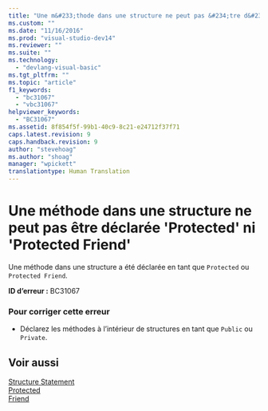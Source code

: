 ```yaml
---
title: "Une m&#233;thode dans une structure ne peut pas &#234;tre d&#233;clar&#233;e &#39;Protected&#39; ni &#39;Protected Friend&#39; | Microsoft Docs"
ms.custom: ""
ms.date: "11/16/2016"
ms.prod: "visual-studio-dev14"
ms.reviewer: ""
ms.suite: ""
ms.technology: 
  - "devlang-visual-basic"
ms.tgt_pltfrm: ""
ms.topic: "article"
f1_keywords: 
  - "bc31067"
  - "vbc31067"
helpviewer_keywords: 
  - "BC31067"
ms.assetid: 8f854f5f-99b1-40c9-8c21-e24712f37f71
caps.latest.revision: 9
caps.handback.revision: 9
author: "stevehoag"
ms.author: "shoag"
manager: "wpickett"
translationtype: Human Translation
---
```

# Une m&#233;thode dans une structure ne peut pas &#234;tre d&#233;clar&#233;e &#39;Protected&#39; ni &#39;Protected Friend&#39;
Une méthode dans une structure a été déclarée en tant que `Protected` ou `Protected Friend`.  
  
 **ID d’erreur :** BC31067  
  
### Pour corriger cette erreur  
  
-   Déclarez les méthodes à l’intérieur de structures en tant que `Public` ou `Private`.  
  
## Voir aussi  
 [Structure Statement](../../visual-basic/language-reference/statements/structure-statement.md)   
 [Protected](../../visual-basic/language-reference/modifiers/protected.md)   
 [Friend](../../visual-basic/language-reference/modifiers/friend.md)